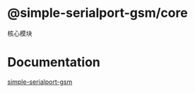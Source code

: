 # @simple-serialport-gsm/core

核心模块

# Documentation

[simple-serialport-gsm](https://github.com/imba97/simple-serialport-gsm)
